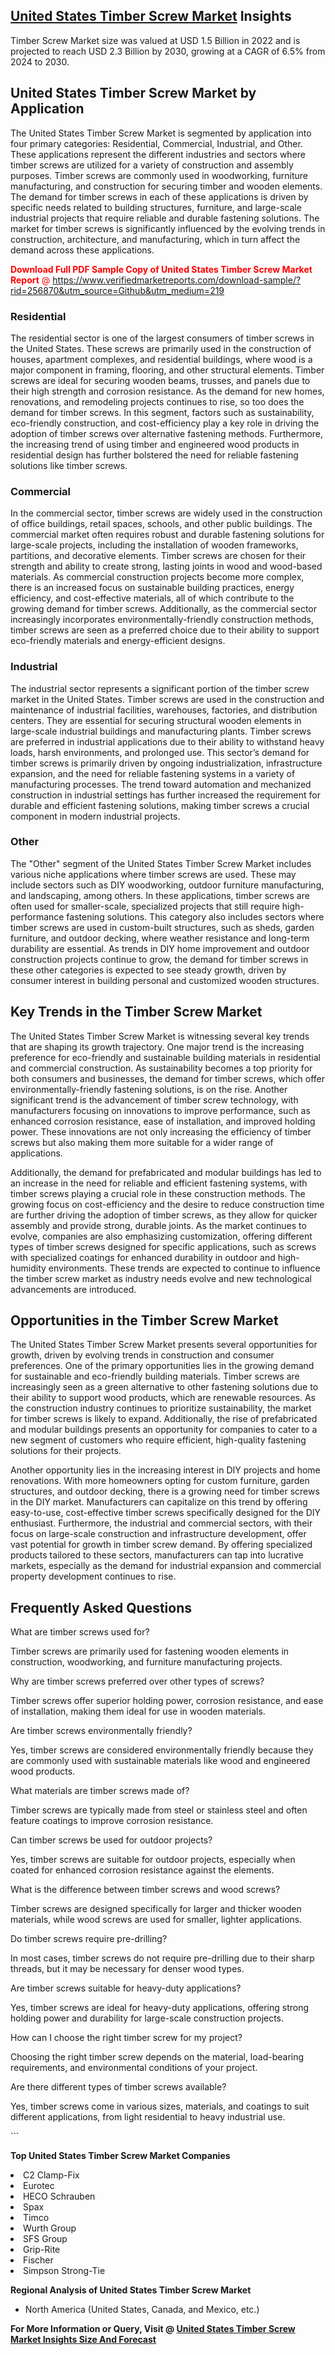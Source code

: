 <h2><a href="https://www.verifiedmarketreports.com/download-sample/?rid=256870&amp;utm_source=Github&amp;utm_medium=219" target="_blank">United States Timber Screw Market</a> Insights</h2><p>Timber Screw Market size was valued at USD 1.5 Billion in 2022 and is projected to reach USD 2.3 Billion by 2030, growing at a CAGR of 6.5% from 2024 to 2030.</p><p> <h2>United States Timber Screw Market by Application</h2> <p>The United States Timber Screw Market is segmented by application into four primary categories: Residential, Commercial, Industrial, and Other. These applications represent the different industries and sectors where timber screws are utilized for a variety of construction and assembly purposes. Timber screws are commonly used in woodworking, furniture manufacturing, and construction for securing timber and wooden elements. The demand for timber screws in each of these applications is driven by specific needs related to building structures, furniture, and large-scale industrial projects that require reliable and durable fastening solutions. The market for timber screws is significantly influenced by the evolving trends in construction, architecture, and manufacturing, which in turn affect the demand across these applications. <p><span class=""><span style="color: #ff0000;"><strong>Download Full PDF Sample Copy of United States Timber Screw Market Report</strong> @ </span><a href="https://www.verifiedmarketreports.com/download-sample/?rid=256870&amp;utm_source=Github&amp;utm_medium=219" target="_blank">https://www.verifiedmarketreports.com/download-sample/?rid=256870&amp;utm_source=Github&amp;utm_medium=219</a></span></p> <h3>Residential</h3> <p>The residential sector is one of the largest consumers of timber screws in the United States. These screws are primarily used in the construction of houses, apartment complexes, and residential buildings, where wood is a major component in framing, flooring, and other structural elements. Timber screws are ideal for securing wooden beams, trusses, and panels due to their high strength and corrosion resistance. As the demand for new homes, renovations, and remodeling projects continues to rise, so too does the demand for timber screws. In this segment, factors such as sustainability, eco-friendly construction, and cost-efficiency play a key role in driving the adoption of timber screws over alternative fastening methods. Furthermore, the increasing trend of using timber and engineered wood products in residential design has further bolstered the need for reliable fastening solutions like timber screws. <h3>Commercial</h3> <p>In the commercial sector, timber screws are widely used in the construction of office buildings, retail spaces, schools, and other public buildings. The commercial market often requires robust and durable fastening solutions for large-scale projects, including the installation of wooden frameworks, partitions, and decorative elements. Timber screws are chosen for their strength and ability to create strong, lasting joints in wood and wood-based materials. As commercial construction projects become more complex, there is an increased focus on sustainable building practices, energy efficiency, and cost-effective materials, all of which contribute to the growing demand for timber screws. Additionally, as the commercial sector increasingly incorporates environmentally-friendly construction methods, timber screws are seen as a preferred choice due to their ability to support eco-friendly materials and energy-efficient designs. <h3>Industrial</h3> <p>The industrial sector represents a significant portion of the timber screw market in the United States. Timber screws are used in the construction and maintenance of industrial facilities, warehouses, factories, and distribution centers. They are essential for securing structural wooden elements in large-scale industrial buildings and manufacturing plants. Timber screws are preferred in industrial applications due to their ability to withstand heavy loads, harsh environments, and prolonged use. This sector’s demand for timber screws is primarily driven by ongoing industrialization, infrastructure expansion, and the need for reliable fastening systems in a variety of manufacturing processes. The trend toward automation and mechanized construction in industrial settings has further increased the requirement for durable and efficient fastening solutions, making timber screws a crucial component in modern industrial projects. <h3>Other</h3> <p>The "Other" segment of the United States Timber Screw Market includes various niche applications where timber screws are used. These may include sectors such as DIY woodworking, outdoor furniture manufacturing, and landscaping, among others. In these applications, timber screws are often used for smaller-scale, specialized projects that still require high-performance fastening solutions. This category also includes sectors where timber screws are used in custom-built structures, such as sheds, garden furniture, and outdoor decking, where weather resistance and long-term durability are essential. As trends in DIY home improvement and outdoor construction projects continue to grow, the demand for timber screws in these other categories is expected to see steady growth, driven by consumer interest in building personal and customized wooden structures. <h2>Key Trends in the Timber Screw Market</h2> <p>The United States Timber Screw Market is witnessing several key trends that are shaping its growth trajectory. One major trend is the increasing preference for eco-friendly and sustainable building materials in residential and commercial construction. As sustainability becomes a top priority for both consumers and businesses, the demand for timber screws, which offer environmentally-friendly fastening solutions, is on the rise. Another significant trend is the advancement of timber screw technology, with manufacturers focusing on innovations to improve performance, such as enhanced corrosion resistance, ease of installation, and improved holding power. These innovations are not only increasing the efficiency of timber screws but also making them more suitable for a wider range of applications. <p>Additionally, the demand for prefabricated and modular buildings has led to an increase in the need for reliable and efficient fastening systems, with timber screws playing a crucial role in these construction methods. The growing focus on cost-efficiency and the desire to reduce construction time are further driving the adoption of timber screws, as they allow for quicker assembly and provide strong, durable joints. As the market continues to evolve, companies are also emphasizing customization, offering different types of timber screws designed for specific applications, such as screws with specialized coatings for enhanced durability in outdoor and high-humidity environments. These trends are expected to continue to influence the timber screw market as industry needs evolve and new technological advancements are introduced. <h2>Opportunities in the Timber Screw Market</h2> <p>The United States Timber Screw Market presents several opportunities for growth, driven by evolving trends in construction and consumer preferences. One of the primary opportunities lies in the growing demand for sustainable and eco-friendly building materials. Timber screws are increasingly seen as a green alternative to other fastening solutions due to their ability to support wood products, which are renewable resources. As the construction industry continues to prioritize sustainability, the market for timber screws is likely to expand. Additionally, the rise of prefabricated and modular buildings presents an opportunity for companies to cater to a new segment of customers who require efficient, high-quality fastening solutions for their projects. <p>Another opportunity lies in the increasing interest in DIY projects and home renovations. With more homeowners opting for custom furniture, garden structures, and outdoor decking, there is a growing need for timber screws in the DIY market. Manufacturers can capitalize on this trend by offering easy-to-use, cost-effective timber screws specifically designed for the DIY enthusiast. Furthermore, the industrial and commercial sectors, with their focus on large-scale construction and infrastructure development, offer vast potential for growth in timber screw demand. By offering specialized products tailored to these sectors, manufacturers can tap into lucrative markets, especially as the demand for industrial expansion and commercial property development continues to rise. <h2>Frequently Asked Questions</h2> <p>What are timber screws used for?</p> <p>Timber screws are primarily used for fastening wooden elements in construction, woodworking, and furniture manufacturing projects.</p> <p>Why are timber screws preferred over other types of screws?</p> <p>Timber screws offer superior holding power, corrosion resistance, and ease of installation, making them ideal for use in wooden materials.</p> <p>Are timber screws environmentally friendly?</p> <p>Yes, timber screws are considered environmentally friendly because they are commonly used with sustainable materials like wood and engineered wood products.</p> <p>What materials are timber screws made of?</p> <p>Timber screws are typically made from steel or stainless steel and often feature coatings to improve corrosion resistance.</p> <p>Can timber screws be used for outdoor projects?</p> <p>Yes, timber screws are suitable for outdoor projects, especially when coated for enhanced corrosion resistance against the elements.</p> <p>What is the difference between timber screws and wood screws?</p> <p>Timber screws are designed specifically for larger and thicker wooden materials, while wood screws are used for smaller, lighter applications.</p> <p>Do timber screws require pre-drilling?</p> <p>In most cases, timber screws do not require pre-drilling due to their sharp threads, but it may be necessary for denser wood types.</p> <p>Are timber screws suitable for heavy-duty applications?</p> <p>Yes, timber screws are ideal for heavy-duty applications, offering strong holding power and durability for large-scale construction projects.</p> <p>How can I choose the right timber screw for my project?</p> <p>Choosing the right timber screw depends on the material, load-bearing requirements, and environmental conditions of your project.</p> <p>Are there different types of timber screws available?</p> <p>Yes, timber screws come in various sizes, materials, and coatings to suit different applications, from light residential to heavy industrial use.</p> ```</p><p><strong>Top United States Timber Screw Market Companies</strong></p><div data-test-id=""><p><li>C2 Clamp-Fix</li><li> Eurotec</li><li> HECO Schrauben</li><li> Spax</li><li> Timco</li><li> Wurth Group</li><li> SFS Group</li><li> Grip-Rite</li><li> Fischer</li><li> Simpson Strong-Tie</li></p><div><strong>Regional Analysis of&nbsp;United States Timber Screw Market</strong></div><ul><li dir="ltr"><p dir="ltr">North America&nbsp;(United States, Canada, and Mexico, etc.)</p></li></ul><p><strong>For More Information or Query, Visit @&nbsp;</strong><strong><a href="https://www.verifiedmarketreports.com/product/timber-screw-market/?utm_source=Github&amp;utm_medium=219" target="_blank">United States Timber Screw Market Insights Size And Forecast</a></strong></p></div>
